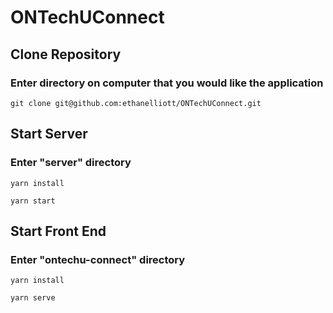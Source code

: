 # ONTechUConnect

## Clone Repository
### Enter directory on computer that you would like the application
```
git clone git@github.com:ethanelliott/ONTechUConnect.git
```
## Start Server
### Enter "server" directory
```
yarn install
```
```
yarn start
```

## Start Front End
### Enter "ontechu-connect" directory
```
yarn install
```
```
yarn serve
```